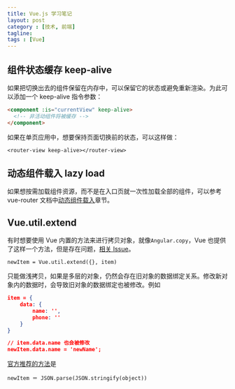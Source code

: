 ```yaml
---
title: Vue.js 学习笔记
layout: post
category : [技术, 前端]
tagline: 
tags : [Vue]
---
```



## 组件状态缓存 keep-alive

如果把切换出去的组件保留在内存中，可以保留它的状态或避免重新渲染。为此可以添加一个 keep-alive 指令参数：

```html
<component :is="currentView" keep-alive>
  <!-- 非活动组件将被缓存 -->
</component>
```

如果在单页应用中，想要保持页面切换前的状态，可以这样做：

```
<router-view keep-alive></router-view>
```


## 动态组件载入 lazy load

如果想按需加载组件资源，而不是在入口页就一次性加载全部的组件，可以参考 vue-router 文档中[动态组件载入](http://router.vuejs.org/zh-cn/lazy.html)章节。

## Vue.util.extend

有时想要使用 Vue 内置的方法来进行拷贝对象，就像`Angular.copy`，Vue 也提供了这样一个方法，但是存在问题，[相关 Issue](https://github.com/vuejs/vue/issues/1849)。

	newItem = Vue.util.extend({}, item)

只能做浅拷贝，如果是多层的对象，仍然会存在旧对象的数据绑定关系。修改新对象内的数据时，会导致旧对象的数据绑定也被修改。例如 

```json
item = {
	data: {
		name: '',
		phone: ''
	}
}

// item.data.name 也会被修改
newItem.data.name = 'newName';
```

[官方推荐的方法](https://github.com/vuejs/vue/issues/158)是

	newItem ＝ JSON.parse(JSON.stringify(object))